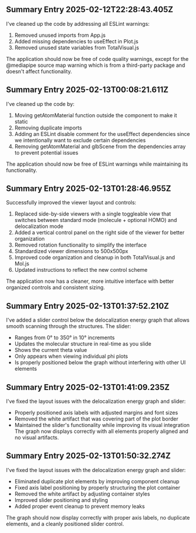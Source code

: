 ## Summary Entry 2025-02-12T22:28:43.405Z

I've cleaned up the code by addressing all ESLint warnings:
1. Removed unused imports from App.js
2. Added missing dependencies to useEffect in Plot.js
3. Removed unused state variables from TotalVisual.js

The application should now be free of code quality warnings, except for the @mediapipe source map warning which is from a third-party package and doesn't affect functionality.

## Summary Entry 2025-02-13T00:08:21.611Z

I've cleaned up the code by:
1. Moving getAtomMaterial function outside the component to make it static
2. Removing duplicate imports
3. Adding an ESLint disable comment for the useEffect dependencies since we intentionally want to exclude certain dependencies
4. Removing getAtomMaterial and glbScene from the dependencies array to prevent potential issues

The application should now be free of ESLint warnings while maintaining its functionality.

## Summary Entry 2025-02-13T01:28:46.955Z

Successfully improved the viewer layout and controls:
1. Replaced side-by-side viewers with a single toggleable view that switches between standard mode (molecule + optional HOMO) and delocalization mode
2. Added a vertical control panel on the right side of the viewer for better organization
3. Removed rotation functionality to simplify the interface
4. Standardized viewer dimensions to 500x500px
5. Improved code organization and cleanup in both TotalVisual.js and Mol.js
6. Updated instructions to reflect the new control scheme

The application now has a cleaner, more intuitive interface with better organized controls and consistent sizing.

## Summary Entry 2025-02-13T01:37:52.210Z

I've added a slider control below the delocalization energy graph that allows smooth scanning through the structures. The slider:
- Ranges from 0° to 350° in 10° increments
- Updates the molecular structure in real-time as you slide
- Shows the current theta value
- Only appears when viewing individual phi plots
- Is properly positioned below the graph without interfering with other UI elements

## Summary Entry 2025-02-13T01:41:09.235Z

I've fixed the layout issues with the delocalization energy graph and slider:
- Properly positioned axis labels with adjusted margins and font sizes
- Removed the white artifact that was covering part of the plot border
- Maintained the slider's functionality while improving its visual integration
The graph now displays correctly with all elements properly aligned and no visual artifacts.

## Summary Entry 2025-02-13T01:50:32.274Z

I've fixed the layout issues with the delocalization energy graph and slider:
- Eliminated duplicate plot elements by improving component cleanup
- Fixed axis label positioning by properly structuring the plot container
- Removed the white artifact by adjusting container styles
- Improved slider positioning and styling
- Added proper event cleanup to prevent memory leaks

The graph should now display correctly with proper axis labels, no duplicate elements, and a cleanly positioned slider control.

